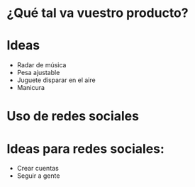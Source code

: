 # ¿Qué tal va vuestro producto?

# Ideas
- Radar de música
- Pesa ajustable
- Juguete disparar en el aire
- Manicura

# Uso de redes sociales

# Ideas para redes sociales:
- Crear cuentas
- Seguir a gente
